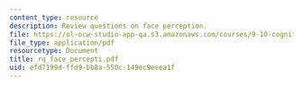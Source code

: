 ```yaml
---
content_type: resource
description: Review questions on face perception.
file: https://ol-ocw-studio-app-qa.s3.amazonaws.com/courses/9-10-cognitive-neuroscience-spring-2006/efd7199dffd9bb8a550c149ec9eeea1f_rq_face_percepti.pdf
file_type: application/pdf
resourcetype: Document
title: rq_face_percepti.pdf
uid: efd7199d-ffd9-bb8a-550c-149ec9eeea1f
---
```

